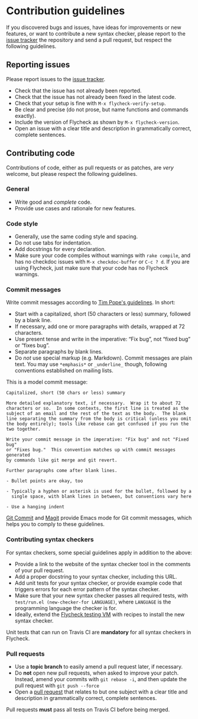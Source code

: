 # Contribution guidelines #

If you discovered bugs and issues, have ideas for improvements or new features,
or want to contribute a new syntax checker, please report to the
[issue tracker][] the repository and send a pull request, but respect the
following guidelines.

[issue tracker]: https://github.com/flycheck/flycheck/issues

## Reporting issues ##

Please report issues to the [issue tracker][].

* Check that the issue has not already been reported.
* Check that the issue has not already been fixed in the latest code.
* Check that your setup is fine with `M-x flycheck-verify-setup`.
* Be clear and precise (do not prose, but name functions and commands exactly).
* Include the version of Flycheck as shown by `M-x flycheck-version`.
* Open an issue with a clear title and description in grammatically correct,
  complete sentences.

## Contributing code ##

Contributions of code, either as pull requests or as patches, are *very*
welcome, but please respect the following guidelines.

### General ###

* Write good and *complete* code.
* Provide use cases and rationale for new features.

### Code style ###

* Generally, use the same coding style and spacing.
* Do not use tabs for indentation.
* Add docstrings for every declaration.
* Make sure your code compiles without warnings with `rake compile`, and has no
  checkdoc issues with `M-x checkdoc-buffer` or `C-c ? d`.  If you are using
  Flycheck, just make sure that your code has no Flycheck warnings.

### Commit messages ###

Write commit messages according to [Tim Pope's guidelines][]. In short:

* Start with a capitalized, short (50 characters or less) summary, followed by a
  blank line.
* If necessary, add one or more paragraphs with details, wrapped at 72
  characters.
* Use present tense and write in the imperative: “Fix bug”, not “fixed bug” or
  “fixes bug”.
* Separate paragraphs by blank lines.
* Do *not* use special markup (e.g. Markdown).  Commit messages are plain text.
  You may use `*emphasis*` or `_underline_` though, following conventions
  established on mailing lists.

This is a model commit message:

    Capitalized, short (50 chars or less) summary

    More detailed explanatory text, if necessary.  Wrap it to about 72
    characters or so.  In some contexts, the first line is treated as the
    subject of an email and the rest of the text as the body.  The blank
    line separating the summary from the body is critical (unless you omit
    the body entirely); tools like rebase can get confused if you run the
    two together.

    Write your commit message in the imperative: "Fix bug" and not "Fixed bug"
    or "Fixes bug."  This convention matches up with commit messages generated
    by commands like git merge and git revert.

    Further paragraphs come after blank lines.

    - Bullet points are okay, too

    - Typically a hyphen or asterisk is used for the bullet, followed by a
      single space, with blank lines in between, but conventions vary here

    - Use a hanging indent

[Git Commit][] and [Magit][] provide Emacs mode for Git commit messages, which
helps you to comply to these guidelines.

[Tim Pope's guidelines]: http://tbaggery.com/2008/04/19/a-note-about-git-commit-messages.html
[Git Commit]: https://github.com/magit/magit/
[Magit]: https://github.com/magit/magit/

### Contributing syntax checkers ###

For syntax checkers, some special guidelines apply in addition to the above:

* Provide a link to the website of the syntax checker tool in the comments of
  your pull request.
* Add a proper docstring to your syntax checker, including this URL.
* Add unit tests for your syntax checker, or provide example code that triggers
  errors for each error pattern of the syntax checker.
* Make sure that your new syntax checker passes all required tests, with
  `test/run.el (new-checker-for LANGUAGE)`, where `LANGUAGE` is the programming
  language the checker is for.
* Ideally, extend the [Flycheck testing VM][] with recipes to install the new
  syntax checker.

Unit tests that can run on Travis CI are **mandatory** for all syntax checkers
in Flycheck.

[Flycheck testing VM]: https://github.com/flycheck/flycheck-vm

### Pull requests ###

* Use a **topic branch** to easily amend a pull request later, if necessary.
* Do **not** open new pull requests, when asked to improve your patch.  Instead,
  amend your commits with `git rebase -i`, and then update the pull request with
  `git push --force`
* Open a [pull request][] that relates to but one subject with a clear title and
  description in grammatically correct, complete sentences.

Pull requests **must** pass all tests on Travis CI before being merged.

[pull request]: https://help.github.com/articles/using-pull-requests
